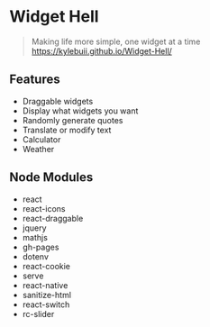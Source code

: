 # Widget Hell
> Making life more simple, one widget at a time
> https://kylebuii.github.io/Widget-Hell/

## Features
- Draggable widgets
- Display what widgets you want
- Randomly generate quotes
- Translate or modify text
- Calculator
- Weather

## Node Modules
- react
- react-icons
- react-draggable
- jquery
- mathjs
- gh-pages
- dotenv
- react-cookie
- serve
- react-native
- sanitize-html
- react-switch
- rc-slider